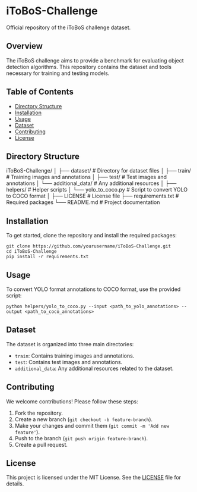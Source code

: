 # iToBoS-Challenge
Official repository of the iToBoS challenge dataset.

## Overview
The iToBoS challenge aims to provide a benchmark for evaluating object detection algorithms. This repository contains the dataset and tools necessary for training and testing models.

## Table of Contents
- [Directory Structure](#directory-structure)
- [Installation](#installation)
- [Usage](#usage)
- [Dataset](#dataset)
- [Contributing](#contributing)
- [License](#license)

## Directory Structure
iToBoS-Challenge/
│
├── dataset/                # Directory for dataset files
│   ├── train/              # Training images and annotations
│   ├── test/               # Test images and annotations
│   └── additional_data/     # Any additional resources
│
├── helpers/                # Helper scripts
│   └── yolo_to_coco.py     # Script to convert YOLO to COCO format
│
├── LICENSE                 # License file
├── requirements.txt        # Required packages
└── README.md               # Project documentation

## Installation
To get started, clone the repository and install the required packages:

```
git clone https://github.com/yourusername/iToBoS-Challenge.git
cd iToBoS-Challenge
pip install -r requirements.txt
```

## Usage
To convert YOLO format annotations to COCO format, use the provided script:

```
python helpers/yolo_to_coco.py --input <path_to_yolo_annotations> --output <path_to_coco_annotations>
```

## Dataset
The dataset is organized into three main directories:
- `train`: Contains training images and annotations.
- `test`: Contains test images and annotations.
- `additional_data`: Any additional resources related to the dataset.

## Contributing
We welcome contributions! Please follow these steps:
1. Fork the repository.
2. Create a new branch (`git checkout -b feature-branch`).
3. Make your changes and commit them (`git commit -m 'Add new feature'`).
4. Push to the branch (`git push origin feature-branch`).
5. Create a pull request.

## License
This project is licensed under the MIT License. See the [LICENSE](LICENSE) file for details.